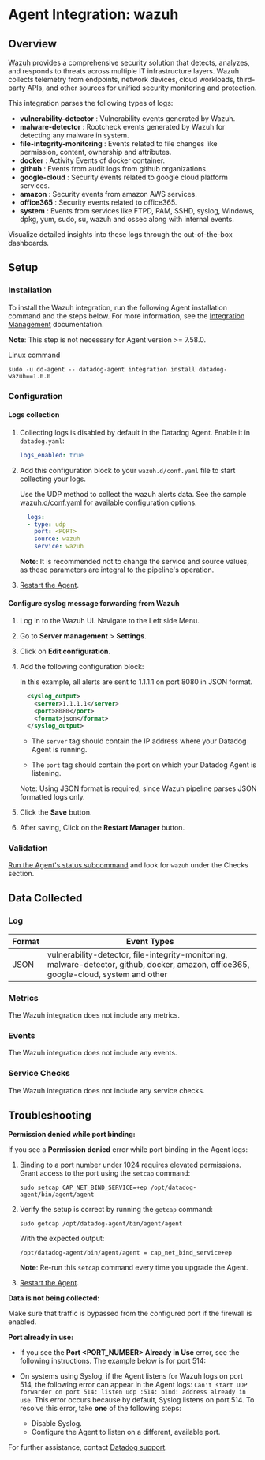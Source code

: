# Agent Integration: wazuh

## Overview

[Wazuh][3] provides a comprehensive security solution that detects, analyzes, and responds to threats across multiple IT infrastructure layers. Wazuh collects telemetry from endpoints, network devices, cloud workloads, third-party APIs, and other sources for unified security monitoring and protection.

This integration parses the following types of logs:
- **vulnerability-detector** : Vulnerability events generated by Wazuh.
- **malware-detector** : Rootcheck events generated by Wazuh for detecting any malware in system.
- **file-integrity-monitoring** : Events related to file changes like permission, content, ownership and attributes.
- **docker** : Activity Events of docker container. 
- **github** : Events from audit logs from github organizations.
- **google-cloud** : Security events related to google cloud platform services.
- **amazon** : Security events from amazon AWS services.
- **office365** : Security events related to office365.
- **system** : Events from services like FTPD, PAM, SSHD, syslog, Windows, dpkg, yum, sudo, su, wazuh and ossec along with internal events.

Visualize detailed insights into these logs through the out-of-the-box dashboards.

## Setup

### Installation

To install the Wazuh integration, run the following Agent installation command and the steps below. For more information, see the [Integration Management][4] documentation.

**Note**: This step is not necessary for Agent version >= 7.58.0.

Linux command
  ```shell
  sudo -u dd-agent -- datadog-agent integration install datadog-wazuh==1.0.0
  ```

### Configuration

#### Logs collection

1. Collecting logs is disabled by default in the Datadog Agent. Enable it in `datadog.yaml`:

    ```yaml
    logs_enabled: true
    ```
2. Add this configuration block to your `wazuh.d/conf.yaml` file to start collecting your logs.

    Use the UDP method to collect the wazuh alerts data.
    See the sample [wazuh.d/conf.yaml][6] for available configuration options.

    ```yaml
      logs:
      - type: udp
        port: <PORT>
        source: wazuh
        service: wazuh
    ```
    **Note**: It is recommended not to change the service and source values, as these parameters are integral to the pipeline's operation.

3. [Restart the Agent][2].

#### Configure syslog message forwarding from Wazuh

  1. Log in to the Wazuh UI. Navigate to the Left side Menu.
  2. Go to **Server management** > **Settings**.
  3. Click on **Edit configuration**.
  4. Add the following configuration block:

      In this example, all alerts are sent to 1.1.1.1 on port 8080 in JSON format.
      ```xml
        <syslog_output>
          <server>1.1.1.1</server>
          <port>8080</port>
          <format>json</format>
        </syslog_output>
      ```

      * The `server` tag should contain the IP address where your Datadog Agent is running.

      * The `port` tag should contain the port on which your Datadog Agent is listening.

      Note: Using JSON format is required, since Wazuh pipeline parses JSON formatted logs only.
  5. Click the **Save** button.
  6. After saving, Click on the **Restart Manager** button.


### Validation

[Run the Agent's status subcommand][5] and look for `wazuh` under the Checks section.

## Data Collected

### Log 

| Format     | Event Types    |
| ---------  | -------------- |
| JSON | vulnerability-detector, file-integrity-monitoring, malware-detector, github, docker, amazon, office365, google-cloud, system and other |

### Metrics

The Wazuh integration does not include any metrics.

### Events

The Wazuh integration does not include any events.

### Service Checks

The Wazuh integration does not include any service checks.

## Troubleshooting

**Permission denied while port binding:**

If you see a **Permission denied** error while port binding in the Agent logs:

1. Binding to a port number under 1024 requires elevated permissions. Grant access to the port using the `setcap` command:
    ```shell
    sudo setcap CAP_NET_BIND_SERVICE=+ep /opt/datadog-agent/bin/agent/agent
    ```

2. Verify the setup is correct by running the `getcap` command:

    ```shell
    sudo getcap /opt/datadog-agent/bin/agent/agent
    ```

    With the expected output:

    ```shell
    /opt/datadog-agent/bin/agent/agent = cap_net_bind_service+ep
    ```

    **Note**: Re-run this `setcap` command every time you upgrade the Agent.

3. [Restart the Agent][2].

**Data is not being collected:**

Make sure that traffic is bypassed from the configured port if the firewall is enabled.

**Port already in use:**

- If you see the **Port <PORT_NUMBER> Already in Use** error, see the following instructions. The example below is for port 514:

- On systems using Syslog, if the Agent listens for Wazuh logs on port 514, the following error can appear in the Agent logs: `Can't start UDP forwarder on port 514: listen udp :514: bind: address already in use`. This error occurs because by default, Syslog listens on port 514. To resolve this error, take **one** of the following steps: 

    - Disable Syslog.
    - Configure the Agent to listen on a different, available port.


For further assistance, contact [Datadog support][1].

[1]: https://docs.datadoghq.com/help/
[2]: https://docs.datadoghq.com/agent/guide/agent-commands/#start-stop-and-restart-the-agent
[3]: https://wazuh.com/
[4]: https://docs.datadoghq.com/agent/guide/integration-management/?tab=linux#install
[5]: https://docs.datadoghq.com/agent/guide/agent-commands/#agent-status-and-information
[6]: https://github.com/DataDog/integrations-core/blob/master/wazuh/datadog_checks/wazuh/data/conf.yaml.example
